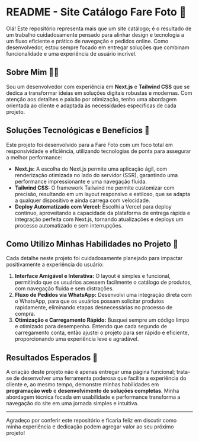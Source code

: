# README - Site Catálogo Fare Foto 📸

Olá! Este repositório representa mais que um site catálogo; é o resultado de um trabalho cuidadosamente pensado para alinhar design e tecnologia a um fluxo eficiente e prático de navegação e pedidos online. Como desenvolvedor, estou sempre focado em entregar soluções que combinam funcionalidade e uma experiência de usuário incrível. 

## Sobre Mim 👨‍💻

Sou um desenvolvedor com experiência em **Next.js** e **Tailwind CSS** que se dedica a transformar ideias em soluções digitais robustas e modernas. Com atenção aos detalhes e paixão por otimização, tenho uma abordagem orientada ao cliente e adaptada às necessidades específicas de cada projeto.

## Soluções Tecnológicas e Benefícios 🌟

Este projeto foi desenvolvido para a Fare Foto com um foco total em responsividade e eficiência, utilizando tecnologias de ponta para assegurar a melhor performance:

- **Next.js:** A escolha do Next.js permite uma aplicação ágil, com renderização otimizada no lado do servidor (SSR), garantindo uma performance impressionante e uma navegação fluida.
- **Tailwind CSS:** O framework Tailwind me permite customizar com precisão, resultando em um layout responsivo e estiloso, que se adapta a qualquer dispositivo e ainda carrega com velocidade.
- **Deploy Automatizado com Vercel:** Escolhi a Vercel para deploy contínuo, aproveitando a capacidade da plataforma de entrega rápida e integração perfeita com Next.js, tornando atualizações e deploys um processo automatizado e sem interrupções.

## Como Utilizo Minhas Habilidades no Projeto 🚀

Cada detalhe neste projeto foi cuidadosamente planejado para impactar positivamente a experiência do usuário:

1. **Interface Amigável e Interativa:** O layout é simples e funcional, permitindo que os usuários acessem facilmente o catálogo de produtos, com navegação fluida e sem distrações.
2. **Fluxo de Pedidos via WhatsApp:** Desenvolvi uma integração direta com o WhatsApp, para que os usuários possam solicitar produtos rapidamente, eliminando etapas desnecessárias no processo de compra.
3. **Otimização e Carregamento Rápido:** Busquei sempre um código limpo e otimizado para desempenho. Entendo que cada segundo de carregamento conta, então ajustei o projeto para ser rápido e eficiente, proporcionando uma experiência leve e agradável.

## Resultados Esperados 🎯

A criação deste projeto não é apenas entregar uma página funcional; trata-se de desenvolver uma ferramenta poderosa que facilite a experiência do cliente e, ao mesmo tempo, demonstre minhas habilidades em **programação web** e **desenvolvimento de soluções completas**. Minha abordagem técnica focada em usabilidade e performance transforma a navegação do site em uma jornada simples e intuitiva.

---

Agradeço por conferir este repositório e ficaria feliz em discutir como minha experiência e dedicação podem agregar valor ao seu próximo projeto!
